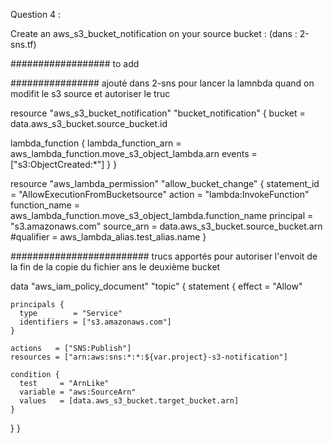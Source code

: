 Question 4 :

Create an aws_s3_bucket_notification on your source bucket : (dans : 2-sns.tf)

################## to add 

################ ajouté dans 2-sns pour lancer la lamnbda quand on modifit le s3 source et autoriser le truc

resource "aws_s3_bucket_notification" "bucket_notification" {
  bucket = data.aws_s3_bucket.source_bucket.id

  lambda_function {
    lambda_function_arn = aws_lambda_function.move_s3_object_lambda.arn
    events              = ["s3:ObjectCreated:*"]
  }
}


resource "aws_lambda_permission" "allow_bucket_change" {
  statement_id  = "AllowExecutionFromBucketsource"
  action        = "lambda:InvokeFunction"
  function_name = aws_lambda_function.move_s3_object_lambda.function_name
  principal     = "s3.amazonaws.com"
  source_arn    = data.aws_s3_bucket.source_bucket.arn
  #qualifier     = aws_lambda_alias.test_alias.name
}
















































######################### trucs apportés pour autoriser l'envoit de la fin de la copie du fichier ans le deuxième bucket

data "aws_iam_policy_document" "topic" {
  statement {
    effect = "Allow"

    principals {
      type        = "Service"
      identifiers = ["s3.amazonaws.com"]
    }

    actions   = ["SNS:Publish"]
    resources = ["arn:aws:sns:*:*:${var.project}-s3-notification"]

    condition {
      test     = "ArnLike"
      variable = "aws:SourceArn"
      values   = [data.aws_s3_bucket.target_bucket.arn]
    }
  }
}
